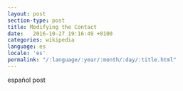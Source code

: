 ```yaml
---
layout: post
section-type: post
title: Modifying the Contact
date:   2016-10-27 19:16:49 +0100
categories: wikipedia
language: es
locale: 'es'
permalink: "/:language/:year/:month/:day/:title.html"
---
```


español post